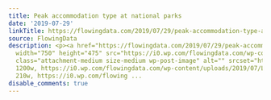 ```yaml
---
title: Peak accommodation type at national parks
date: '2019-07-29'
linkTitle: https://flowingdata.com/2019/07/29/peak-accommodation-type-at-national-parks/
source: FlowingData
description: <p><a href="https://flowingdata.com/2019/07/29/peak-accommodation-type-at-national-parks/"><img
  width="750" height="475" src="https://i0.wp.com/flowingdata.com/wp-content/uploads/2019/07/Lodging-patterns-at-national-parks.png?fit=750%2C475&amp;ssl=1"
  class="attachment-medium size-medium wp-post-image" alt="" srcset="https://i0.wp.com/flowingdata.com/wp-content/uploads/2019/07/Lodging-patterns-at-national-parks.png?w=1200&amp;ssl=1
  1200w, https://i0.wp.com/flowingdata.com/wp-content/uploads/2019/07/Lodging-patterns-at-national-parks.png?resize=210%2C133&amp;ssl=1
  210w, https://i0.wp.com/flowing ...
disable_comments: true
---
```

<p><a href="https://flowingdata.com/2019/07/29/peak-accommodation-type-at-national-parks/"><img width="750" height="475" src="https://i0.wp.com/flowingdata.com/wp-content/uploads/2019/07/Lodging-patterns-at-national-parks.png?fit=750%2C475&amp;ssl=1" class="attachment-medium size-medium wp-post-image" alt="" srcset="https://i0.wp.com/flowingdata.com/wp-content/uploads/2019/07/Lodging-patterns-at-national-parks.png?w=1200&amp;ssl=1 1200w, https://i0.wp.com/flowingdata.com/wp-content/uploads/2019/07/Lodging-patterns-at-national-parks.png?resize=210%2C133&amp;ssl=1 210w, https://i0.wp.com/flowing ...